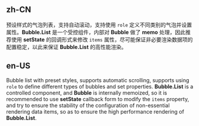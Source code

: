 ## zh-CN

预设样式的气泡列表，支持自动滚动，支持使用 `role` 定义不同类别的气泡并设置属性。**Bubble.List** 是一个受控组件，内部对 **Bubble** 做了 **memo** 处理，因此推荐使用 **setState** 的回调形式来修改 `items` 属性，尽可能保证非必要渲染数据项的配置稳定，以此来保证 **Bubble.List** 的高性能渲染。

## en-US

Bubble list with preset styles, supports automatic scrolling, supports using `role` to define different types of bubbles and set properties. **Bubble.List** is a controlled component, and **Bubble** is internally memoized, so it is recommended to use **setState** callback form to modify the `items` property, and try to ensure the stability of the configuration of non-essential rendering data items, so as to ensure the high performance rendering of **Bubble.List**.
